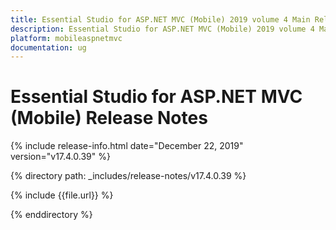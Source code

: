 ```yaml
---
title: Essential Studio for ASP.NET MVC (Mobile) 2019 volume 4 Main Release Release Notes  
description: Essential Studio for ASP.NET MVC (Mobile) 2019 volume 4 Main Release Release Notes  
platform: mobileaspnetmvc
documentation: ug
---
```


# Essential Studio for ASP.NET MVC (Mobile)  Release Notes  

{% include release-info.html date="December 22, 2019"  version="v17.4.0.39" %} 


{% directory path: _includes/release-notes/v17.4.0.39 %}

{% include {{file.url}} %}

{% enddirectory %}